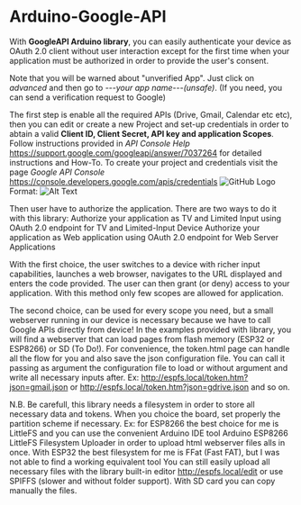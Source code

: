 # Arduino-Google-API

With **GoogleAPI Arduino library**, you can easily authenticate your device as OAuth 2.0 client without user interaction except for the first time when your application must be authorized in order to provide the user's consent.

Note that you will be warned about "unverified App". Just click on *advanced* and then go to *---your app name---(unsafe)*.
(If you need, you can send a verification request to Google)

The first step is enable all the required APIs (Drive, Gmail, Calendar etc etc), then you can edit or create a new Project and set-up credentials in order to abtain a valid **Client ID, Client Secret, API key and application Scopes**.
Follow instructions provided in *API Console Help* https://support.google.com/googleapi/answer/7037264 for detailed instructions and How-To.
To create your project and credentials visit the page *Google API Console* https://console.developers.google.com/apis/credentials
![GitHub Logo](/images/logo.png)
Format: ![Alt Text](url)

Then user have to authorize the application. There are two ways to do it with this library:
Authorize your application as TV and Limited Input using OAuth 2.0 endpoint for TV and Limited-Input Device
Authorize your application as Web application using OAuth 2.0 endpoint for Web Server Applications

With the first choice, the user switches to a device with richer input capabilities, launches a web browser, navigates to the URL displayed and enters the code provided. The user can then grant (or deny) access to your application.
With this method only few scopes are allowed for application.

The second choice, can be used for every scope you need, but a small webserver running in our device is necessary because we have to call Google APIs directly from device!
In the examples provided with library, you will find a webserver that can load pages from flash memory (ESP32 or ESP8266) or SD (To Do!).
For convenience, the token.html page can handle all the flow for you and also save the json configuration file. You can call it passing as argument the configuration file to load or without argument and write all necessary inputs after.
Ex: http://espfs.local/token.htm?json=gmail.json or http://espfs.local/token.htm?json=gdrive.json and so on.

N.B.
Be carefull, this library needs a filesystem in order to store all necessary data and tokens.
When you choice the board, set properly the partition scheme if necessary. Ex: for ESP8266 the best choice for me is LittleFS and you can use the convenient Arduino IDE tool Arduino ESP8266 LittleFS Filesystem Uploader in order to upload html webserver files alls in once.
With ESP32 the best filesystem for me is FFat (Fast FAT), but I was not able to find a working equivalent tool
You can still easily upload all necessary files with the library built-in editor http://espfs.local/edit or use SPIFFS (slower and without folder support). With SD card you can copy manually the files.
